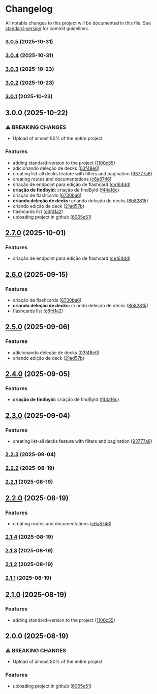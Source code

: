 # Changelog

All notable changes to this project will be documented in this file. See [standard-version](https://github.com/conventional-changelog/standard-version) for commit guidelines.

### [3.0.5](https://github.com/brenno0/FlashCards-back-end/compare/v3.0.4...v3.0.5) (2025-10-31)

### [3.0.4](https://github.com/brenno0/FlashCards-back-end/compare/v3.0.3...v3.0.4) (2025-10-31)

### [3.0.3](https://github.com/brenno0/FlashCards-back-end/compare/v3.0.2...v3.0.3) (2025-10-23)

### [3.0.2](https://github.com/brenno0/FlashCards-back-end/compare/v3.0.1...v3.0.2) (2025-10-23)

### [3.0.1](https://github.com/brenno0/FlashCards-back-end/compare/v3.0.0...v3.0.1) (2025-10-23)

## 3.0.0 (2025-10-22)


### ⚠ BREAKING CHANGES

* Upload of almost 80% of the entire project

### Features

* adding standard-version to the project ([1100c55](https://github.com/brenno0/FlashCards-back-end/commit/1100c55737fc2e1e2b7ce52d69aaa4024cc0db44))
* adicionando deleção de decks ([03f48e0](https://github.com/brenno0/FlashCards-back-end/commit/03f48e0827fbc6066926d7a594688d5db469491b))
* creating list-all decks feature with filters and pagination ([93777a8](https://github.com/brenno0/FlashCards-back-end/commit/93777a8cc46658b709c57e967936bccce81d3d46))
* creating routes and documentations ([c6a8746](https://github.com/brenno0/FlashCards-back-end/commit/c6a87465c817ad8893b1062a3bb1b65ccaff5f9a))
* criação de endpoint para edição de flashcard ([ce164dd](https://github.com/brenno0/FlashCards-back-end/commit/ce164dd273fd24b1245b21a5b3c1a394d16d386e))
* **criação de findbyid:** criação de findById ([f44a16c](https://github.com/brenno0/FlashCards-back-end/commit/f44a16cc62d4b8fe054299b4af0b47cf648602bb))
* criação de flashcards ([6730ba6](https://github.com/brenno0/FlashCards-back-end/commit/6730ba63fca58cc3c7548e984235704f099ef933))
* **criando deleção de decks:** criando deleção de decks ([8b82815](https://github.com/brenno0/FlashCards-back-end/commit/8b828158978ec1fbd09277aa2046aa45aa25a24d))
* criando edição de deck ([21ad57b](https://github.com/brenno0/FlashCards-back-end/commit/21ad57bc8050f72c9d037e0d5748ca07d08dca29))
* flashcards list ([c6fd1a2](https://github.com/brenno0/FlashCards-back-end/commit/c6fd1a21f017a281a4be52c69edf6e0350de321d))
* uploading project in github ([6065e51](https://github.com/brenno0/FlashCards-back-end/commit/6065e51567a3957832ce036800b4e9df3ccde443))

## [2.7.0](https://github.com/brenno0/FlashCards-back-end/compare/v2.6.0...v2.7.0) (2025-10-01)


### Features

* criação de endpoint para edição de flashcard ([ce164dd](https://github.com/brenno0/FlashCards-back-end/commit/ce164dd273fd24b1245b21a5b3c1a394d16d386e))

## [2.6.0](https://github.com/brenno0/FlashCards-back-end/compare/v2.5.0...v2.6.0) (2025-09-15)


### Features

* criação de flashcards ([6730ba6](https://github.com/brenno0/FlashCards-back-end/commit/6730ba63fca58cc3c7548e984235704f099ef933))
* **criando deleção de decks:** criando deleção de decks ([8b82815](https://github.com/brenno0/FlashCards-back-end/commit/8b828158978ec1fbd09277aa2046aa45aa25a24d))
* flashcards list ([c6fd1a2](https://github.com/brenno0/FlashCards-back-end/commit/c6fd1a21f017a281a4be52c69edf6e0350de321d))

## [2.5.0](https://github.com/brenno0/FlashCards-back-end/compare/v2.4.0...v2.5.0) (2025-09-06)


### Features

* adicionando deleção de decks ([03f48e0](https://github.com/brenno0/FlashCards-back-end/commit/03f48e0827fbc6066926d7a594688d5db469491b))
* criando edição de deck ([21ad57b](https://github.com/brenno0/FlashCards-back-end/commit/21ad57bc8050f72c9d037e0d5748ca07d08dca29))

## [2.4.0](https://github.com/brenno0/FlashCards-back-end/compare/v2.3.0...v2.4.0) (2025-09-05)


### Features

* **criação de findbyid:** criação de findById ([f44a16c](https://github.com/brenno0/FlashCards-back-end/commit/f44a16cc62d4b8fe054299b4af0b47cf648602bb))

## [2.3.0](https://github.com/brenno0/FlashCards-back-end/compare/v2.2.3...v2.3.0) (2025-09-04)


### Features

* creating list-all decks feature with filters and pagination ([93777a8](https://github.com/brenno0/FlashCards-back-end/commit/93777a8cc46658b709c57e967936bccce81d3d46))

### [2.2.3](https://github.com/brenno0/FlashCards-back-end/compare/v2.2.2...v2.2.3) (2025-09-04)

### [2.2.2](https://github.com/brenno0/Movies-Series-streaming---Back-end/compare/v2.2.1...v2.2.2) (2025-08-19)

### [2.2.1](https://github.com/brenno0/Movies-Series-streaming---Back-end/compare/v2.2.0...v2.2.1) (2025-08-19)

## [2.2.0](https://github.com/brenno0/Movies-Series-streaming---Back-end/compare/v2.1.4...v2.2.0) (2025-08-19)


### Features

* creating routes and documentations ([c6a8746](https://github.com/brenno0/Movies-Series-streaming---Back-end/commit/c6a87465c817ad8893b1062a3bb1b65ccaff5f9a))

### [2.1.4](https://github.com/brenno0/Movies-Series-streaming---Back-end/compare/v2.1.3...v2.1.4) (2025-08-19)

### [2.1.3](https://github.com/brenno0/Movies-Series-streaming---Back-end/compare/v2.1.2...v2.1.3) (2025-08-19)

### [2.1.2](https://github.com/brenno0/Movies-Series-streaming---Back-end/compare/v2.1.1...v2.1.2) (2025-08-19)

### [2.1.1](https://github.com/brenno0/Movies-Series-streaming---Back-end/compare/v2.1.0...v2.1.1) (2025-08-19)

## [2.1.0](https://github.com/brenno0/Movies-Series-streaming---Back-end/compare/v2.0.0...v2.1.0) (2025-08-19)


### Features

* adding standard-version to the project ([1100c55](https://github.com/brenno0/Movies-Series-streaming---Back-end/commit/1100c55737fc2e1e2b7ce52d69aaa4024cc0db44))

## 2.0.0 (2025-08-19)


### ⚠ BREAKING CHANGES

* Upload of almost 80% of the entire project

### Features

* uploading project in github ([6065e51](https://github.com/brenno0/Movies-Series-streaming---Back-end/commit/6065e51567a3957832ce036800b4e9df3ccde443))
